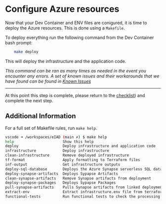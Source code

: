 # Configure Azure resources

Now that your Dev Container and ENV files are conigured, it is time to deploy the Azure resources. This is done using a `Makefile`.

To deploy everything run the following command from the Dev Container bash prompt:

```bash
    make deploy
```

This will deploy the infrastructure and the application code.

*This command can be ran as many times as needed in the event you encounter any errors. A set of known issues and their workarounds that we have found can be found in [Known Issues](../docs/known_issues.md)*

---

At this point this step is complete, please return to the [checklist](../README.md#deployment)) and complete the next step.

## Additional Information

For a full set of Makefile rules, run `make help`.

``` bash
vscode ➜ /workspaces/eIAD (main ✗) $ make help
help                      Show this help
deploy                    Deploy infrastructure and application code
infrastructure            Deploy infrastructure
clean-infrastructure      Remove deployed infrastructure
tf-format                 Apply formatting to Terraform files
inf-output                Get infrastructure outputs
deploy-sql-database       Deploys the Azure Synapse serverless SQL database
deploy-synapse-artifacts  Deploys Sypapse Artifacts
clean-synapse-artifacts   Remove Synapse artifacts from deployment
deploy-synapse-packages   Deploys Sypapse Packages
pull-synapse-artifacts    Pulls Synapse artifacts from linked deployment
extract-env               Extract infrastructure.env file from terraform output
functional-tests          Run functional tests to check the processing pipeline is working
```
